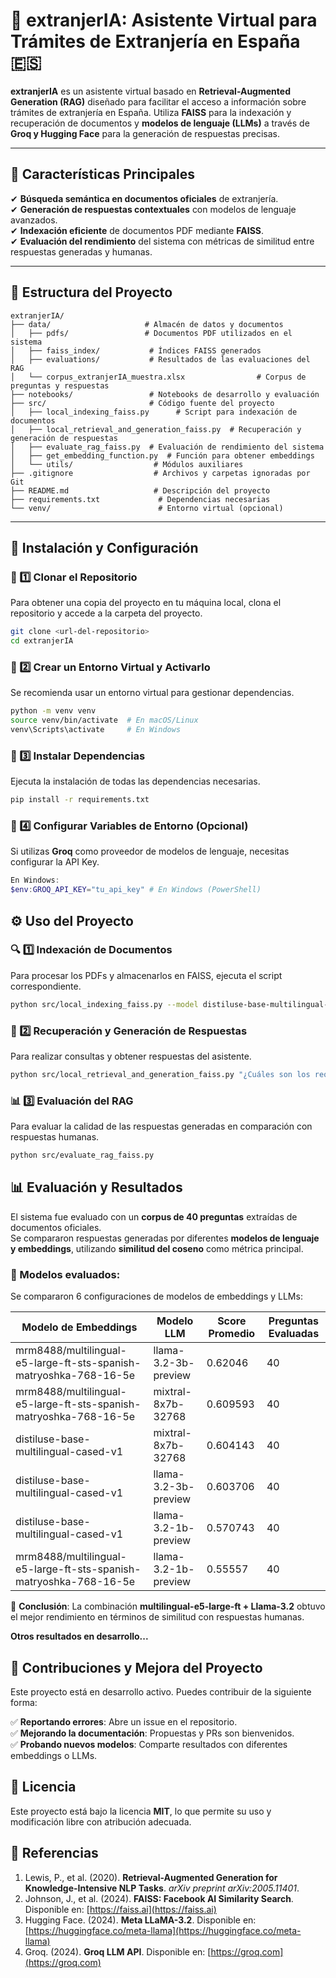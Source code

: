 # 📌 extranjerIA: Asistente Virtual para Trámites de Extranjería en España 🇪🇸

**extranjerIA** es un asistente virtual basado en **Retrieval-Augmented Generation (RAG)** diseñado para facilitar el acceso a información sobre trámites de extranjería en España. Utiliza **FAISS** para la indexación y recuperación de documentos y **modelos de lenguaje (LLMs)** a través de **Groq y Hugging Face** para la generación de respuestas precisas.

---

## 🚀 Características Principales
✔ **Búsqueda semántica en documentos oficiales** de extranjería.  
✔ **Generación de respuestas contextuales** con modelos de lenguaje avanzados.  
✔ **Indexación eficiente** de documentos PDF mediante **FAISS**.  
✔ **Evaluación del rendimiento** del sistema con métricas de similitud entre respuestas generadas y humanas.  

---

## 📁 Estructura del Proyecto

```plaintext
extranjerIA/
├── data/                     # Almacén de datos y documentos
│   ├── pdfs/                 # Documentos PDF utilizados en el sistema
│   ├── faiss_index/           # Índices FAISS generados
│   ├── evaluations/           # Resultados de las evaluaciones del RAG
│   └── corpus_extranjerIA_muestra.xlsx                # Corpus de preguntas y respuestas
├── notebooks/                 # Notebooks de desarrollo y evaluación
├── src/                       # Código fuente del proyecto
│   ├── local_indexing_faiss.py      # Script para indexación de documentos
│   ├── local_retrieval_and_generation_faiss.py  # Recuperación y generación de respuestas
│   ├── evaluate_rag_faiss.py  # Evaluación de rendimiento del sistema
│   ├── get_embedding_function.py  # Función para obtener embeddings
│   └── utils/                  # Módulos auxiliares
├── .gitignore                  # Archivos y carpetas ignoradas por Git
├── README.md                   # Descripción del proyecto
├── requirements.txt             # Dependencias necesarias
└── venv/                        # Entorno virtual (opcional)
```

---

## 📌 Instalación y Configuración

### 🔹 1️⃣ Clonar el Repositorio
Para obtener una copia del proyecto en tu máquina local, clona el repositorio y accede a la carpeta del proyecto.
```bash
git clone <url-del-repositorio>
cd extranjerIA
```

### 🔹 2️⃣ Crear un Entorno Virtual y Activarlo
Se recomienda usar un entorno virtual para gestionar dependencias.
```bash
python -m venv venv
source venv/bin/activate  # En macOS/Linux
venv\Scripts\activate     # En Windows
```

### 🔹 3️⃣ Instalar Dependencias
Ejecuta la instalación de todas las dependencias necesarias.
```bash
pip install -r requirements.txt
```

### 🔹 4️⃣ Configurar Variables de Entorno (Opcional)
Si utilizas **Groq** como proveedor de modelos de lenguaje, necesitas configurar la API Key.
```powershell
En Windows:
$env:GROQ_API_KEY="tu_api_key" # En Windows (PowerShell)
```

## ⚙️ Uso del Proyecto

### 🔍 1️⃣ Indexación de Documentos
Para procesar los PDFs y almacenarlos en FAISS, ejecuta el script correspondiente.
```bash
python src/local_indexing_faiss.py --model distiluse-base-multilingual-cased-v1 --provider huggingface
```

### 🔎 2️⃣ Recuperación y Generación de Respuestas
Para realizar consultas y obtener respuestas del asistente.
```bash
python src/local_retrieval_and_generation_faiss.py "¿Cuáles son los requisitos para la residencia en España?" --embedding_model distiluse-base-multilingual-cased-v1 --embedding_provider huggingface --llm_provider groq --llm_model mixtral-8x7b-32768
```

### 📊 3️⃣ Evaluación del RAG
Para evaluar la calidad de las respuestas generadas en comparación con respuestas humanas.
```bash
python src/evaluate_rag_faiss.py
```

## 📊 Evaluación y Resultados

El sistema fue evaluado con un **corpus de 40 preguntas** extraídas de documentos oficiales.  
Se compararon respuestas generadas por diferentes **modelos de lenguaje y embeddings**, utilizando **similitud del coseno** como métrica principal.  

### 🔹 Modelos evaluados:
Se compararon 6 configuraciones de modelos de embeddings y LLMs:

| Modelo de Embeddings                                              | Modelo LLM               | Score Promedio | Preguntas Evaluadas |
|-------------------------------------------------------------------|--------------------------|----------------|---------------------|
| mrm8488/multilingual-e5-large-ft-sts-spanish-matryoshka-768-16-5e | llama-3.2-3b-preview     | 0.62046        | 40                  |
| mrm8488/multilingual-e5-large-ft-sts-spanish-matryoshka-768-16-5e | mixtral-8x7b-32768       | 0.609593       | 40                  |
| distiluse-base-multilingual-cased-v1                              | mixtral-8x7b-32768       | 0.604143       | 40                  |
| distiluse-base-multilingual-cased-v1                              | llama-3.2-3b-preview     | 0.603706       | 40                  |
| distiluse-base-multilingual-cased-v1                              | llama-3.2-1b-preview     | 0.570743       | 40                  |
| mrm8488/multilingual-e5-large-ft-sts-spanish-matryoshka-768-16-5e | llama-3.2-1b-preview     | 0.55557        | 40                  |

🔹 **Conclusión**: La combinación **multilingual-e5-large-ft + Llama-3.2** obtuvo el mejor rendimiento en términos de similitud con respuestas humanas.

**Otros resultados en desarrollo...**

## 📢 Contribuciones y Mejora del Proyecto
Este proyecto está en desarrollo activo. Puedes contribuir de la siguiente forma:

✅ **Reportando errores**: Abre un issue en el repositorio.  
✅ **Mejorando la documentación**: Propuestas y PRs son bienvenidos.  
✅ **Probando nuevos modelos**: Comparte resultados con diferentes embeddings o LLMs.

## 📜 Licencia
Este proyecto está bajo la licencia **MIT**, lo que permite su uso y modificación libre con atribución adecuada.

## 📌 Referencias
1. Lewis, P., et al. (2020). **Retrieval-Augmented Generation for Knowledge-Intensive NLP Tasks**. *arXiv preprint arXiv:2005.11401*.
2. Johnson, J., et al. (2024). **FAISS: Facebook AI Similarity Search**. Disponible en: [https://faiss.ai](https://faiss.ai)
3. Hugging Face. (2024). **Meta LLaMA-3.2**. Disponible en: [https://huggingface.co/meta-llama](https://huggingface.co/meta-llama)
4. Groq. (2024). **Groq LLM API**. Disponible en: [https://groq.com](https://groq.com)
